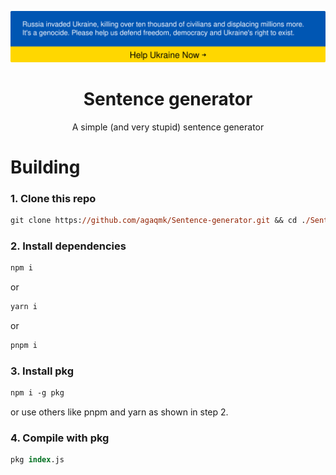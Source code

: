 <div align="center">

[![Stand With Ukraine](https://raw.githubusercontent.com/vshymanskyy/StandWithUkraine/main/banner2-direct.svg)](https://vshymanskyy.github.io/StandWithUkraine)

#  Sentence generator
A simple (and very stupid) sentence generator

<div align="left">

# Building
### 1. Clone this repo

```ps
git clone https://github.com/agaqmk/Sentence-generator.git && cd ./Sentence-generator
```
### 2. Install dependencies

```ps 
npm i
```
or

```ps
yarn i
```
or
```ps
pnpm i
```

### 3. Install pkg

```ps 
npm i -g pkg
```
or use others like pnpm and yarn as shown in step 2.

### 4. Compile with pkg

```ps
pkg index.js
```